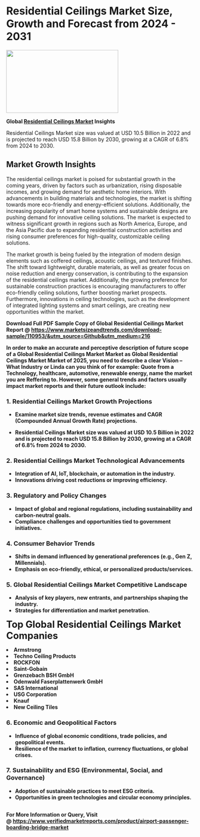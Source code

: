 <H1>Residential Ceilings Market Size, Growth and Forecast from 2024 - 2031</H1><img class="aligncenter size-medium wp-image-584254" src="https://thirdeyenews.in/wp-content/uploads/2024/09/Global-Market-Research-300x168.jpeg" alt="" width="300" height="168" /><p><strong>Global&nbsp;<a href="https://www.marketsizeandtrends.com/download-sample/110953/&amp;utm_source=Github&utm_medium=216">Residential Ceilings Market</a> Insights</strong></p><p>Residential Ceilings Market size was valued at USD 10.5 Billion in 2022 and is projected to reach USD 15.8 Billion by 2030, growing at a CAGR of 6.8% from 2024 to 2030.</p><p><h2>Market Growth Insights</h2> <p>The residential ceilings market is poised for substantial growth in the coming years, driven by factors such as urbanization, rising disposable incomes, and growing demand for aesthetic home interiors. With advancements in building materials and technologies, the market is shifting towards more eco-friendly and energy-efficient solutions. Additionally, the increasing popularity of smart home systems and sustainable designs are pushing demand for innovative ceiling solutions. The market is expected to witness significant growth in regions such as North America, Europe, and the Asia Pacific due to expanding residential construction activities and rising consumer preferences for high-quality, customizable ceiling solutions.</p> <p><strong></strong></p> <p>The market growth is being fueled by the integration of modern design elements such as coffered ceilings, acoustic ceilings, and textured finishes. The shift toward lightweight, durable materials, as well as greater focus on noise reduction and energy conservation, is contributing to the expansion of the residential ceilings market. Additionally, the growing preference for sustainable construction practices is encouraging manufacturers to offer eco-friendly ceiling solutions, further boosting market prospects. Furthermore, innovations in ceiling technologies, such as the development of integrated lighting systems and smart ceilings, are creating new opportunities within the market.</p> <p><strong></p><p><span class=""><strong>Download Full PDF Sample Copy of Global Residential Ceilings Market Report</strong> @ <a href="https://www.marketsizeandtrends.com/download-sample/110953/&amp;utm_source=Github&utm_medium=216" target="_blank">https://www.marketsizeandtrends.com/download-sample/110953/&amp;utm_source=Github&utm_medium=216</a></span></p><p>In order to make an accurate and perceptive description of future scope of a Global&nbsp;Residential Ceilings Market Market as Global&nbsp;Residential Ceilings Market Market of 2025, you need to describe a clear Vision &ndash; What Industry or Linda can you think of for example: Quote from a Technology, healthcare, automotive, renewable energy, name the market you are Reffering to. However, some general trends and factors usually impact market reports and their future outlook include:</p><h3>1.&nbsp;<strong>Residential Ceilings Market Growth Projections</strong></h3><ul><li>Examine market size trends, revenue estimates and CAGR (Compounded Annual Growth Rate) projections.</li><li><p>Residential Ceilings Market size was valued at USD 10.5 Billion in 2022 and is projected to reach USD 15.8 Billion by 2030, growing at a CAGR of 6.8% from 2024 to 2030.</p></li></ul><h3>2.&nbsp;<strong>Residential Ceilings Market Technological Advancements</strong></h3><ul><li>Integration of AI, IoT, blockchain, or automation in the industry.</li><li>Innovations driving cost reductions or improving efficiency.</li></ul><h3>3.&nbsp;<strong>Regulatory and Policy Changes</strong></h3><ul><li>Impact of global and regional regulations, including sustainability and carbon-neutral goals.</li><li>Compliance challenges and opportunities tied to government initiatives.</li></ul><h3>4.&nbsp;<strong>Consumer Behavior Trends</strong></h3><ul><li>Shifts in demand influenced by generational preferences (e.g., Gen Z, Millennials).</li><li>Emphasis on eco-friendly, ethical, or personalized products/services.</li></ul><h3>5.&nbsp;<strong>Global Residential Ceilings Market Competitive Landscape</strong></h3><ul><li>Analysis of key players, new entrants, and partnerships shaping the industry.</li><li>Strategies for differentiation and market penetration.</li></ul><p data-pm-slice="1 1 []"><span style="color: inherit; font-family: inherit; font-size: 25px;">Top Global Residential Ceilings Market Companies</span></p><div class="" data-test-id=""><p><li>Armstrong</li><li> Techno Ceiling Products</li><li> ROCKFON</li><li> Saint-Gobain</li><li> Grenzebach BSH GmbH</li><li> Odenwald Faserplattenwerk GmbH</li><li> SAS International</li><li> USG Corporation</li><li> Knauf</li><li> New Ceiling Tiles</li></p></div><h3>6.&nbsp;<strong>Economic and Geopolitical Factors</strong></h3><ul><li>Influence of global economic conditions, trade policies, and geopolitical events.</li><li>Resilience of the market to inflation, currency fluctuations, or global crises.</li></ul><h3>7.&nbsp;<strong>Sustainability and ESG (Environmental, Social, and Governance)</strong></h3><ul><li>Adoption of sustainable practices to meet ESG criteria.</li><li>Opportunities in green technologies and circular economy principles.</li></ul><h2><strong style="font-size: 14px;">For More Information or Query, Visit @&nbsp;</strong><a style="background-color: #ffffff; font-size: 14px;" href="https://www.marketsizeandtrends.com/report/residential-ceilings-market/" target="_blank">https://www.verifiedmarketreports.com/product/airport-passenger-boarding-bridge-market</a></h2>
